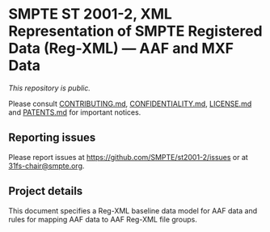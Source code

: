 # SMPTE ST 2001-2, XML Representation of SMPTE Registered Data (Reg-XML) — AAF and MXF Data

_This repository is public._ 

Please consult [CONTRIBUTING.md](./CONTRIBUTING.md), [CONFIDENTIALITY.md](./CONFIDENTIALITY.md), [LICENSE.md](./LICENSE.md) and [PATENTS.md](./PATENTS.md) for important notices.

## Reporting issues

Please report issues at https://github.com/SMPTE/st2001-2/issues or at 31fs-chair@smpte.org.

## Project details

This document specifies a Reg-XML baseline data model for AAF data and rules for mapping AAF data to AAF Reg-XML file groups.



